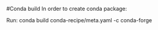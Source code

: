 #Conda build
In order to create conda package:

Run: conda build conda-recipe/meta.yaml -c conda-forge
